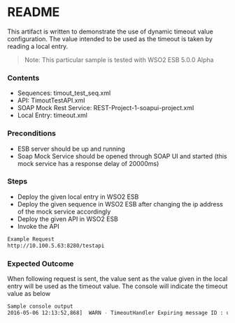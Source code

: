 # README

This artifact is written to demonstrate the use of dynamic timeout value configuration. The value intended to be used as the timeout is taken by reading a local entry.

> Note: This particular sample is tested with WSO2 ESB 5.0.0 Alpha


### Contents 
  - Sequences: timout_test_seq.xml
  - API: TimoutTestAPI.xml
  - SOAP Mock Rest Service: REST-Project-1-soapui-project.xml
  - Local Entry: timeout.xml
  
### Preconditions
- ESB server should be up and running
- Soap Mock Service should be opened through SOAP UI and started (this mock service has a response delay of 20000ms)

### Steps
- Deploy the given local entry in WSO2 ESB
- Deploy the given sequence in WSO2 ESB after changing the ip address of the mock service accordingly
- Deploy the given API in WSO2 ESB
- Invoke the API
```sh
Example Request
http://10.100.5.63:8280/testapi
```
### Expected Outcome
When following request is sent, the value sent as the value given in the local entry will be used as the timeout value. The console will indicate the timeout value as below

```sh
Sample console output
2016-05-06 12:13:52,868]  WARN - TimeoutHandler Expiring message ID : urn:uuid:93536e47-7673-44f4-a3a6-e4e91ff0a75f; dropping message after timeout of : 5 seconds
```
